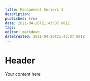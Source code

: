 ```yaml
---
title: Management Servers 1
description: 
published: true
date: 2021-04-26T21:43:07.801Z
tags: 
editor: markdown
dateCreated: 2021-04-26T21:43:07.801Z
---
```


# Header
Your content here